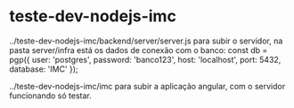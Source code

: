 # teste-dev-nodejs-imc

../teste-dev-nodejs-imc/backend/server/server.js para subir o servidor, na pasta server/infra está os dados de conexão com o banco: 
const db = pgp({
	user: 'postgres',
	password: 'banco123',
	host: 'localhost',
	port: 5432,
	database: 'IMC'
});

../teste-dev-nodejs-imc/imc para subir a aplicação angular, com o servidor funcionando só testar. 
